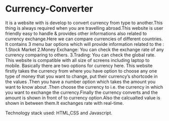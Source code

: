 # Currency-Converter
It is a website with is develop to convert currency from type to another.This thing is always required when you are travelling abroad.This website is user friendly easy to handle & provides other informations also related to currency exchange.Here we can compare currencies of different countries.
It contains 3 menu bar options which will provide information related to the :
1.Stock Market
2.Money Exchange: You can check the exchange rate of any currency comparing to others.
3.Trading:  You can check the global rate.
This website is compatible with all size of screens including laptop to mobile.
Basically there are two options for currency here.
This website firstly takes the currency from where you have option to choose any one type of money that you want to change, put their currency’s shortcode in the values .Then you have a number option which takes the amount you want to know about .Then choose the currency to i.e. the currency in which you want to exchange the currency.Finally the currency converts and the amount is shown in front of to currency option.Also the calcualted value is shown in between them.It exchanges rate with real-time.


Technology stack used: HTML,CSS and Javascript.
